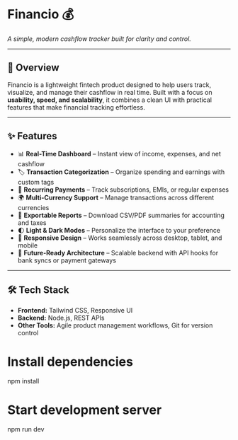 # Financio 💰  
*A simple, modern cashflow tracker built for clarity and control.*  

---

## 🚀 Overview  
Financio is a lightweight fintech product designed to help users track, visualize, and manage their cashflow in real time. Built with a focus on **usability, speed, and scalability**, it combines a clean UI with practical features that make financial tracking effortless.  

---

## ✨ Features  
- 📊 **Real-Time Dashboard** – Instant view of income, expenses, and net cashflow  
- 🏷️ **Transaction Categorization** – Organize spending and earnings with custom tags  
- 🔁 **Recurring Payments** – Track subscriptions, EMIs, or regular expenses  
- 🌍 **Multi-Currency Support** – Manage transactions across different currencies  
- 📂 **Exportable Reports** – Download CSV/PDF summaries for accounting and taxes  
- 🌓 **Light & Dark Modes** – Personalize the interface to your preference  
- 📱 **Responsive Design** – Works seamlessly across desktop, tablet, and mobile  
- 🔌 **Future-Ready Architecture** – Scalable backend with API hooks for bank syncs or payment gateways  

---

## 🛠️ Tech Stack  
- **Frontend:** Tailwind CSS, Responsive UI  
- **Backend:** Node.js, REST APIs  
- **Other Tools:** Agile product management workflows, Git for version control  




# Install dependencies
npm install  

# Start development server
npm run dev  

